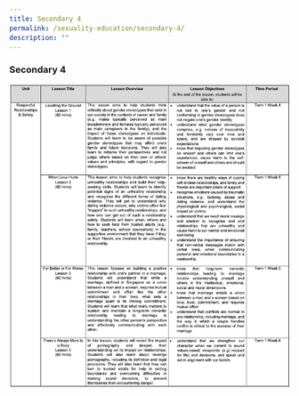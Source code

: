 ```yaml
---
title: Secondary 4
permalink: /sexuality-education/secondary-4/
description: ""
---
```

### Secondary 4

![](/images/Department%20Photos/Character%20and%20Citizenship/Sec42023.png)